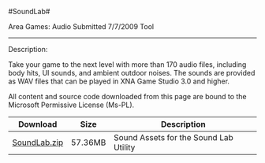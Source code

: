 #SoundLab#

Area
Games: Audio
Submitted
7/7/2009
Tool

---

Description:

Take your game to the next level with more than 170 audio files, including body hits, UI sounds, and ambient outdoor noises. The sounds are provided as WAV files that can be played in XNA Game Studio 3.0 and higher.


All content and source code downloaded from this page are bound to the Microsoft Permissive License (Ms-PL).


Download | Size | Description
---|---|---|
[SoundLab.zip](https://github.com/kniEngine/XNAGameStudio/blob/main/Samples/SoundLab.zip?raw=true) | 57.36MB | Sound Assets for the Sound Lab Utility